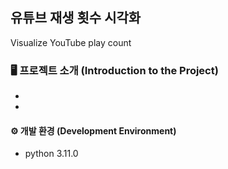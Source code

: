 ## 유튜브 재생 횟수 시각화 
Visualize YouTube play count

### 🖥 프로젝트 소개 (Introduction to the Project)
- 
  
- 
  
#### ⚙️ 개발 환경 (Development Environment)
- python 3.11.0
